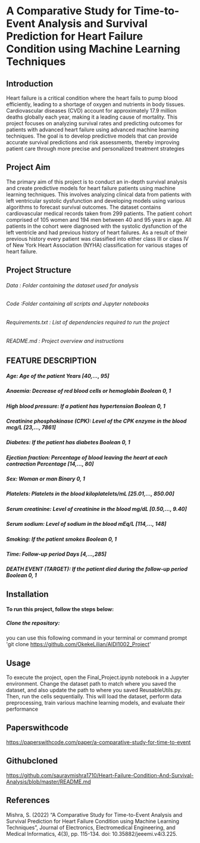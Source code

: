#  A Comparative Study for Time-to-Event Analysis and Survival Prediction for Heart Failure Condition using Machine Learning Techniques
## Introduction
 Heart failure is a critical condition where the heart fails to pump blood efficiently, leading to a shortage of oxygen and nutrients in body tissues. Cardiovascular diseases (CVD) account for approximately 17.9 million deaths globally each year, making it a leading cause of mortality. This project focuses on analyzing survival rates and predicting outcomes for patients with advanced heart failure using advanced machine learning techniques. The goal is to develop predictive models that can provide accurate survival predictions and risk assessments, thereby improving patient care through more precise and personalized treatment strategies  

 ## Project Aim
The primary aim of this project is to conduct an in-depth survival analysis and create predictive models for heart failure patients using machine learning techniques. This involves analyzing clinical data from patients with left ventricular systolic dysfunction and developing models using various algorithms to forecast survival outcomes.
The dataset contains cardiovascular medical records taken from 299 patients. The patient cohort comprised of 105 women and 194 men between 40 and 95 years in age. All patients in the cohort were diagnosed with the systolic dysfunction of the left ventricle and had previous history of heart failures. As a result of their previous history every patient was classified into either class III or class IV of New York Heart Association (NYHA) classification for various stages of heart failure.
## Project Structure
###### Data : Folder containing the dataset used for analysis
###### Code :Folder containing all scripts and Jupyter notebooks
###### Requirements.txt : List of dependencies required to run the project
###### README.md : Project overview and instructions
## FEATURE DESCRIPTION
##### Age:	Age of the patient	Years	[40,..., 95]
##### Anaemia:	Decrease of red blood cells or hemoglobin	Boolean	0, 1
##### High blood pressure:	If a patient has hypertension	Boolean	0, 1
##### Creatinine phosphokinase (CPK):	Level of the CPK enzyme in the blood	mcg/L	[23,..., 7861]
##### Diabetes:	If the patient has diabetes	Boolean	0, 1
##### Ejection fraction:	Percentage of blood leaving the heart at each contraction	Percentage	[14,..., 80]
##### Sex:	Woman or man	Binary	0, 1
##### Platelets:	Platelets in the blood	kiloplatelets/mL	[25.01,..., 850.00]
##### Serum creatinine:	Level of creatinine in the blood	mg/dL	[0.50,..., 9.40]
##### Serum sodium:	Level of sodium in the blood	mEq/L	[114,..., 148]
##### Smoking:	If the patient smokes	Boolean	0, 1
##### Time:	Follow-up period	Days	[4,...,285]
##### DEATH EVENT (TARGET):	If the patient died during the follow-up period	Boolean	0, 1


## Installation
#### To run this project, follow the steps below:
##### Clone the repository: 
you can use this following command in your terminal or command prompt 'git clone https://github.com/OkekeLilian/AIDI1002_Project'

## Usage
To execute the project, open the Final_Project.ipynb notebook in a Jupyter environment. Change the dataset path to match where you saved the dataset, and also update the path to where you saved ReusableUtils.py. Then, run the cells sequentially. This will load the dataset, perform data preprocessing, train various machine learning models, and evaluate their performance
##  Paperswithcode
https://paperswithcode.com/paper/a-comparative-study-for-time-to-event
## Githubcloned
https://github.com/sauravmishra1710/Heart-Failure-Condition-And-Survival-Analysis/blob/master/README.md
## References 
Mishra, S. (2022) “A Comparative Study for Time-to-Event Analysis and Survival Prediction for Heart Failure Condition using Machine Learning Techniques”, Journal of Electronics, Electromedical Engineering, and Medical Informatics, 4(3), pp. 115-134. doi: 10.35882/jeeemi.v4i3.225.


